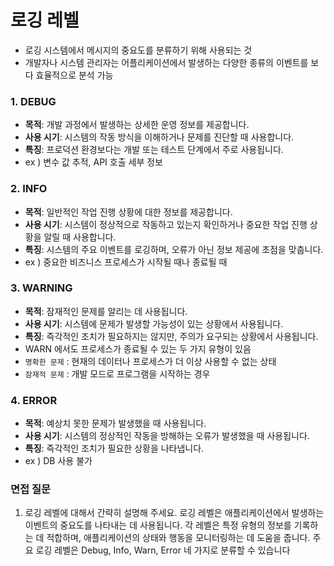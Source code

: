 # 로깅 레벨

- 로깅 시스템에서 메시지의 중요도를 분류하기 위해 사용되는 것
- 개발자나 시스템 관리자는 어플리케이션에서 발생하는 다양한 종류의 이벤트를 보다 효율적으로 분석 가능

### **1. DEBUG**

- **목적**: 개발 과정에서 발생하는 상세한 운영 정보를 제공합니다.
- **사용 시기**: 시스템의 작동 방식을 이해하거나 문제를 진단할 때 사용합니다.
- **특징**: 프로덕션 환경보다는 개발 또는 테스트 단계에서 주로 사용됩니다.
- ex ) 변수 값 추적, API 호출 세부 정보

### **2. INFO**

- **목적**: 일반적인 작업 진행 상황에 대한 정보를 제공합니다.
- **사용 시기**: 시스템이 정상적으로 작동하고 있는지 확인하거나 중요한 작업 진행 상황을 알릴 때 사용합니다.
- **특징**: 시스템의 주요 이벤트를 로깅하며, 오류가 아닌 정보 제공에 초점을 맞춥니다.
- ex ) 중요한 비즈니스 프로세스가 시작될 때나 종료될 때

### **3. WARNING**

- **목적**: 잠재적인 문제를 알리는 데 사용됩니다.
- **사용 시기**: 시스템에 문제가 발생할 가능성이 있는 상황에서 사용됩니다.
- **특징**: 즉각적인 조치가 필요하지는 않지만, 주의가 요구되는 상황에서 사용됩니다.
- WARN 에서도 프로세스가 종료될 수 있는 두 가지 유형이 있음
- `명확한 문제` : 현재의 데이터나 프로세스가 더 이상 사용할 수 없는 상태
- `잠재적 문제` : 개발 모드로 프로그램을 시작하는 경우

### **4. ERROR**

- **목적**: 예상치 못한 문제가 발생했을 때 사용됩니다.
- **사용 시기**: 시스템의 정상적인 작동을 방해하는 오류가 발생했을 때 사용됩니다.
- **특징**: 즉각적인 조치가 필요한 상황을 나타냅니다.
- ex ) DB 사용 불가

### 면접 질문

1. 로깅 레벨에 대해서 간략히 설명해 주세요.
   로깅 레벨은 애플리케이션에서 발생하는 이벤트의 중요도를 나타내는 데 사용됩니다. 각 레벨은 특정 유형의 정보를 기록하는 데 적합하며, 애플리케이션의 상태와 행동을 모니터링하는 데 도움을 줍니다. 주요 로깅 레벨은 Debug, Info, Warn, Error 네 가지로 분류할 수 있습니다
